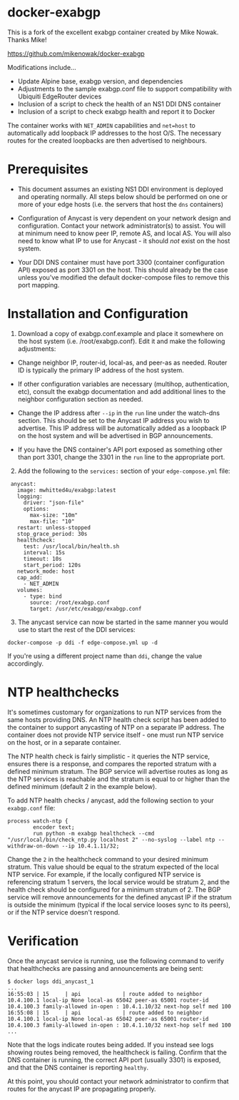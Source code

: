 # docker-exabgp

This is a fork of the excellent exabgp container created by Mike Nowak. Thanks Mike!

https://github.com/mikenowak/docker-exabgp

Modifications include...
 - Update Alpine base, exabgp version, and dependencies
 - Adjustments to the sample exabgp.conf file to support compatibility with Ubiquiti EdgeRouter devices
 - Inclusion of a script to check the health of an NS1 DDI DNS container
 - Inclusion of a script to check exabgp health and report it to Docker

The container works with `NET_ADMIN` capabilities and `net=host` to automatically add loopback IP addresses to the host O/S.  The necessary routes for the created loopbacks are then advertised to neighbours.

# Prerequisites

 - This document assumes an existing NS1 DDI environment is deployed and operating normally.  All steps below should be performed on one or more of your edge hosts (i.e. the servers that host the `dns` containers)

 - Configuration of Anycast is very dependent on your network design and configuration.  Contact your network administrator(s) to assist.  You will at minimum need to know peer IP, remote AS, and local AS.  You will also need to know what IP to use for Anycast - it should _not_ exist on the host system.

 - Your DDI DNS container must have port 3300 (container configuration API) exposed as port 3301 on the host.  This should already be the case unless you've modified the default docker-compose files to remove this port mapping.

# Installation and Configuration

1) Download a copy of exabgp.conf.example and place it somewhere on the host system (i.e. /root/exabgp.conf).  Edit it and make the following adjustments:

 - Change neighbor IP, router-id, local-as, and peer-as as needed. Router ID is typically the primary IP address of the host system.  

 - If other configuration variables are necessary (multihop, authentication, etc), consult the exabgp documentation and add additional lines to the neighbor configuration section as needed.

 - Change the IP address after `--ip` in the `run` line under the watch-dns section.  This should be set to the Anycast IP address you wish to advertise.  This IP address will be automatically added as a loopback IP on the host system and will be advertised in BGP announcements.  

 - If you have the DNS container's API port exposed as something other than port 3301, change the 3301 in the `run` line to the appropriate port.

 2) Add the following to the `services:` section of your `edge-compose.yml` file:

 ```
  anycast:
    image: mwhitted4u/exabgp:latest
    logging:
      driver: "json-file"
      options:
        max-size: "10m"
        max-file: "10"
    restart: unless-stopped
    stop_grace_period: 30s
    healthcheck:
      test: /usr/local/bin/health.sh
      interval: 15s
      timeout: 10s
      start_period: 120s
    network_mode: host
    cap_add:
      - NET_ADMIN
    volumes:
      - type: bind
        source: /root/exabgp.conf
        target: /usr/etc/exabgp/exabgp.conf
```

3) The anycast service can now be started in the same manner you would use to start the rest of the DDI services:

```docker-compose -p ddi -f edge-compose.yml up -d```

If you're using a different project name than `ddi`, change the value accordingly.

# NTP healthchecks

It's sometimes customary for organizations to run NTP services from the same hosts providing DNS.  An NTP health check script has been added to the container to support anycasting of NTP on a separate IP address.  The container does not provide NTP service itself - one must run NTP service on the host, or in a separate container.

The NTP health check is fairly simplistic - it queries the NTP service, ensures there is a response, and compares the reported stratum with a defined minimum stratum.  The BGP service will advertise routes as long as the NTP services is reachable and the stratum is equal to or higher than the defined minimum (default 2 in the example below).

To add NTP health checks / anycast, add the following section to your `exabgp.conf` file:

```
process watch-ntp {
        encoder text;
        run python -m exabgp healthcheck --cmd "/usr/local/bin/check_ntp.py localhost 2" --no-syslog --label ntp --withdraw-on-down --ip 10.4.1.11/32;
```

Change the `2` in the healthcheck command to your desired minimum stratum.  This value should be equal to the stratum expected of the local NTP service.  For example, if the locally configured NTP service is referencing stratum 1 servers, the local service would be stratum 2, and the health check should be configured for a minimum stratum of 2.  The BGP service will remove announcements for the defined anycast IP if the stratum is outside the minimum (typical if the local service looses sync to its peers), or if the NTP service doesn't respond.

# Verification

Once the anycast service is running, use the following command to verify that healthchecks are passing and announcements are being sent:

```
$ docker logs ddi_anycast_1
...
16:55:03 | 15     | api             | route added to neighbor 10.4.100.1 local-ip None local-as 65042 peer-as 65001 router-id 10.4.100.3 family-allowed in-open : 10.4.1.10/32 next-hop self med 100
16:55:08 | 15     | api             | route added to neighbor 10.4.100.1 local-ip None local-as 65042 peer-as 65001 router-id 10.4.100.3 family-allowed in-open : 10.4.1.10/32 next-hop self med 100
...
```

Note that the logs indicate routes being added.  If you instead see logs showing routes being removed, the healthcheck is failing.  Confirm that the DNS container is running, the correct API port (usually 3301) is exposed, and that the DNS container is reporting `healthy`.

At this point, you should contact your network administrator to confirm that routes for the anycast IP are propagating properly.
